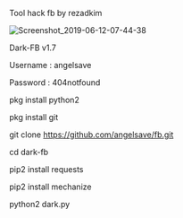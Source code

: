 Tool hack fb  by rezadkim

![Screenshot_2019-06-12-07-44-38](https://user-images.githubusercontent.com/43767575/61179836-e9a62200-a634-11e9-972a-d3251f6ae635.png)

Dark-FB v1.7

Username : angelsave

Password : 404notfound

pkg install python2

pkg install git

git clone https://github.com/angelsave/fb.git

cd dark-fb

pip2 install requests

pip2 install mechanize

python2 dark.py
